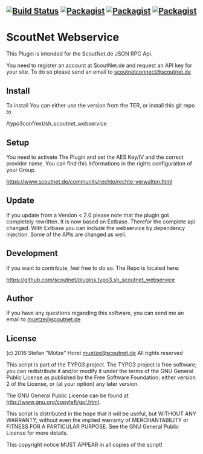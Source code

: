 [![Build Status](https://jenkins.scoutnet.eu/buildStatus/icon?job=scoutnet/plugins.typo3.sh_scoutnet_webservice/master)](https://jenkins.scoutnet.eu/job/scoutnet/job/plugins.typo3.sh_scoutnet_webservice/job/master/)
[![Packagist](https://img.shields.io/packagist/v/scoutnet/sh-scoutnet-webservice.svg)](https://packagist.org/packages/scoutnet/sh-scoutnet-webservice)
[![Packagist](https://img.shields.io/packagist/dt/scoutnet/sh-scoutnet-webservice.svg?label=packagist%20downloads)](https://packagist.org/packages/scoutnet/sh-scoutnet-webservice)
[![Packagist](https://img.shields.io/packagist/l/scoutnet/sh-scoutnet-webservice.svg)](https://packagist.org/packages/scoutnet/sh-scoutnet-webservice)
---
ScoutNet Webservice
===================

This Plugin is intended for the ScoutNet.de JSON RPC Api.

You need to register an account at ScoutNet.de and request an API key for your site.
To do so please send an email to scoutnetconnect@scoutnet.de

Install
-------
To install You can either use the version from the TER, or install this git repo to 

<TYPO3 Dir>/typo3conf/ext/sh_scoutnet_webservice


Setup
-----
You need to activate The Plugin and set the AES Key/IV and the correct provider name. 
You can find this Informations in the rights configuration of your Group.

https://www.scoutnet.de/community/rechte/rechte-verwalten.html

Update
------
If you update from a Version < 2.0 please note that the plugin got completely rewritten. It is now based on Extbase. Therefor the complete api changed.
With Extbase you can include the webservice by dependency injection. Some of the APIs are changed as well.

Development
-----------
If you want to contribute, feel free to do so. The Repo is located here:

https://github.com/scoutnet/plugins.typo3.sh_scoutnet_webservice

Author
------
If you have any questions reganding this software, you can send me an email to muetze@scoutnet.de

License
-------
(c) 2016 Stefan "Mütze" Horst <muetze@scoutnet.de>
All rights reserved

This script is part of the TYPO3 project. The TYPO3 project is
free software; you can redistribute it and/or modify
it under the terms of the GNU General Public License as published by
the Free Software Foundation; either version 2 of the License, or
(at your option) any later version.

The GNU General Public License can be found at
http://www.gnu.org/copyleft/gpl.html.

This script is distributed in the hope that it will be useful,
but WITHOUT ANY WARRANTY; without even the implied warranty of
MERCHANTABILITY or FITNESS FOR A PARTICULAR PURPOSE.  See the
GNU General Public License for more details.

This copyright notice MUST APPEAR in all copies of the script!

